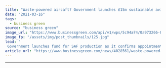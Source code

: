 ```yaml
---
title: "Waste-powered aircaft? Government launches £15m sustainable aviation fuel competition"
date: "2021-03-16"
tags: 
  - business green
source: "business green"
image_url: "https://www.businessgreen.com/api/v1/wps/5c94a74/0a973266-8ee0-48d1-8894-619231282911/5/contrails-aircraft-aviation-plane-iStock-154925378-185x114.jpg"
image_fp: "/assets/img/post_thumbnails/125.jpg"
lead: "
 Government launches fund for SAF production as it confirms appointment of Heathrow COO Emma Gilthorpe to head up its Jet Zero Council ..."
article_url: "https://www.businessgreen.com/news/4028561/waste-powered-aircaft-government-launches-gbp15m-sustainable-aviation-fuel-competition"
---
```


---
